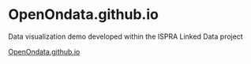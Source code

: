 # OpenOndata.github.io
Data visualization demo developed within the ISPRA Linked Data project

[OpenOndata.github.io](https://OpenOndata.github.io)
